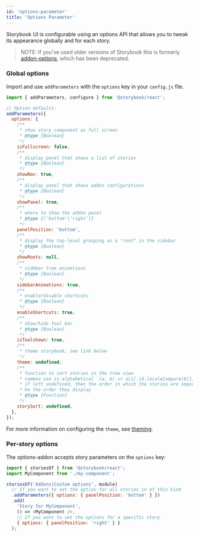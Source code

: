 ```yaml
---
id: 'options-parameter'
title: 'Options Parameter'
---
```


Storybook UI is configurable using an options API that allows you to tweak its appearance globally and for each story.

> NOTE: If you've used older versions of Storybook this is formerly [addon-options](https://github.com/storybookjs/storybook/tree/next/addons/options), which has been deprecated.

### Global options

Import and use `addParameters` with the `options` key in your `config.js` file.

```js
import { addParameters, configure } from '@storybook/react';

// Option defaults:
addParameters({
  options: {
    /**
     * show story component as full screen
     * @type {Boolean}
     */
    isFullscreen: false,
    /**
     * display panel that shows a list of stories
     * @type {Boolean}
     */
    showNav: true,
    /**
     * display panel that shows addon configurations
     * @type {Boolean}
     */
    showPanel: true,
    /**
     * where to show the addon panel
     * @type {('bottom'|'right')}
     */
    panelPosition: 'bottom',
    /**
     * display the top-level grouping as a "root" in the sidebar
     * @type {Boolean}
     */
    showRoots: null,
    /**
     * sidebar tree animations
     * @type {Boolean}
     */
    sidebarAnimations: true,
    /**
     * enable/disable shortcuts
     * @type {Boolean}
     */
    enableShortcuts: true,
    /**
     * show/hide tool bar
     * @type {Boolean}
     */
    isToolshown: true,
    /**
     * theme storybook, see link below
     */
    theme: undefined,
    /**
     * function to sort stories in the tree view
     * common use is alphabetical `(a, b) => a[1].id.localeCompare(b[1].id)`
     * if left undefined, then the order in which the stories are imported will
     * be the order they display
     * @type {Function}
     */
    storySort: undefined,
  },
});
```

For more information on configuring the `theme`, see [theming](../theming/).

### Per-story options

The options-addon accepts story parameters on the `options` key:

```js
import { storiesOf } from '@storybook/react';
import MyComponent from './my-component';

storiesOf('Addons|Custom options', module)
  // If you want to set the option for all stories in of this kind
  .addParameters({ options: { panelPosition: 'bottom' } })
  .add(
    'Story for MyComponent',
    () => <MyComponent />,
    // If you want to set the options for a specific story
    { options: { panelPosition: 'right' } }
  );
```
